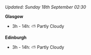*Updated: Sunday 18th September 02:30*

**Glasgow**

* 3h - 14h: :partly_sunny: Partly Cloudy

**Edinburgh**

* 3h - 14h: :partly_sunny: Partly Cloudy
